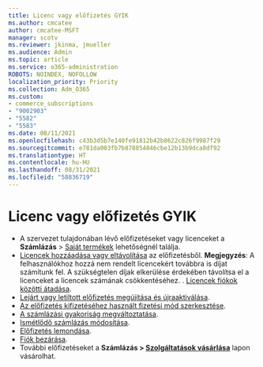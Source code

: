 ```yaml
---
title: Licenc vagy előfizetés GYIK
ms.author: cmcatee
author: cmcatee-MSFT
manager: scotv
ms.reviewer: jkinma, jmueller
ms.audience: Admin
ms.topic: article
ms.service: o365-administration
ROBOTS: NOINDEX, NOFOLLOW
localization_priority: Priority
ms.collection: Adm_O365
ms.custom:
- commerce_subscriptions
- "9002903"
- "5582"
- "5583"
ms.date: 08/11/2021
ms.openlocfilehash: c43b3d5b7e140fe91812b42b8622c826f9987f29
ms.sourcegitcommit: e781da003fb7b878854846cbe12b13b9dca8df92
ms.translationtype: HT
ms.contentlocale: hu-HU
ms.lasthandoff: 08/31/2021
ms.locfileid: "58836719"
---
```

# <a name="license-or-subscription-faq"></a>Licenc vagy előfizetés GYIK

- A szervezet tulajdonában lévő előfizetéseket vagy licenceket a **Számlázás** > [Saját termékek](https://go.microsoft.com/fwlink/p/?linkid=842054) lehetőségnél találja.
- [Licencek hozzáadása vagy eltávolítása](https://docs.microsoft.com/alchemyinsights/how-to-add-or-reduce-licenses) az előfizetésből.
    **Megjegyzés**: A felhasználókhoz hozzá nem rendelt licencekért továbbra is díjat számítunk fel. A szükségtelen díjak elkerülése érdekében távolítsa el a licenceket a licencek számának csökkentéséhez.
. [Licencek fiókok közötti átadása](https://docs.microsoft.com/alchemyinsights/transfer-licenses-between-tenants).
- [Lejárt vagy letiltott előfizetés megújítása és újraaktiválása](https://go.microsoft.com/fwlink/p/?linkid=2117519).
- [Az előfizetés kifizetéséhez használt fizetési mód szerkesztése](https://go.microsoft.com/fwlink/p/?linkid=2117167).
- [A számlázási gyakoriság megváltoztatása](https://go.microsoft.com/fwlink/p/?linkid=2119112).
- [Ismétlődő számlázás módosítása](https://go.microsoft.com/fwlink/p/?linkid=2119216).
- [Előfizetés lemondása](https://go.microsoft.com/fwlink/p/?linkid=2119113).
- [Fiók bezárása](https://docs.microsoft.com/alchemyinsights/how-to-close-your-account).
- További előfizetéseket a **Számlázás > [Szolgáltatások vásárlása](https://go.microsoft.com/fwlink/p/?linkid=868433)** lapon vásárolhat.